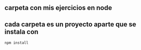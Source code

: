 ## carpeta con mis ejercicios en node

## cada carpeta es un proyecto aparte que se instala con 

```
npm install
```